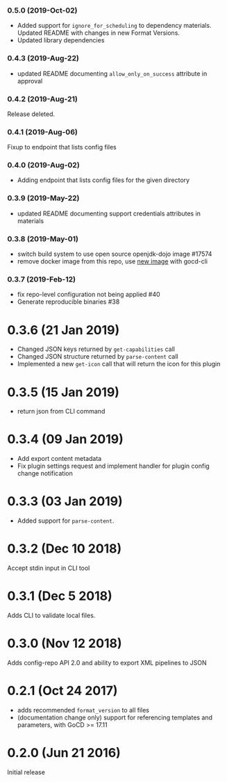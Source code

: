 ### 0.5.0 (2019-Oct-02)

* Added support for `ignore_for_scheduling` to dependency materials. Updated README with changes in new Format Versions.
* Updated library dependencies

### 0.4.3 (2019-Aug-22)

* updated README documenting `allow_only_on_success` attribute in approval

### 0.4.2 (2019-Aug-21)

Release deleted.

### 0.4.1 (2019-Aug-06)
Fixup to endpoint that lists config files

### 0.4.0 (2019-Aug-02)

* Adding endpoint that lists config files for the given directory

### 0.3.9 (2019-May-22)

 * updated README documenting support credentials attributes in materials

### 0.3.8 (2019-May-01)

 * switch build system to use open source openjdk-dojo image \#17574
 * remove docker image from this repo, use [new image](https://github.com/gocd-contrib/docker-gocd-cli-dojo) with gocd-cli

### 0.3.7 (2019-Feb-12)

* fix repo-level configuration not being applied \#40
* Generate reproducible binaries \#38

# 0.3.6 (21 Jan 2019)

* Changed JSON keys returned by `get-capabilities` call
* Changed JSON structure returned by `parse-content` call
* Implemented a new `get-icon` call that will return the icon for this plugin

# 0.3.5 (15 Jan 2019)

 * return json from CLI command

# 0.3.4 (09 Jan 2019)

 * Add export content metadata
 * Fix plugin settings request and implement handler for plugin config change notification

# 0.3.3 (03 Jan 2019)

 * Added support for `parse-content`.

# 0.3.2 (Dec 10 2018)

Accept stdin input in CLI tool

# 0.3.1 (Dec 5 2018)

Adds CLI to validate local files.

# 0.3.0 (Nov 12 2018)

Adds config-repo API 2.0 and ability to export XML pipelines to JSON

# 0.2.1 (Oct 24 2017)

 * adds recommended `format_version` to all files
 * (documentation change only) support for referencing templates and parameters, with GoCD >= 17.11

# 0.2.0 (Jun 21 2016)

Initial release

